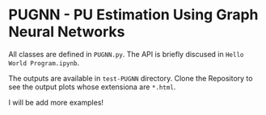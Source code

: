 # PUGNN - PU Estimation Using Graph Neural Networks

All classes are defined in `PUGNN.py`. The API is briefly discused in `Hello World Program.ipynb`.


The outputs are available in `test-PUGNN` directory. Clone the Repository to see the output plots whose extensiona are `*.html`.

I will be add more examples!
